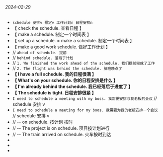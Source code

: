 ###### 2024-02-29

- `schedule 安排v 预定v 工作计划n 日程安排n`
- 【 check the schedule. 查看日程 】
- 【 make a schedule. 制定一个时间表 】
- 【 set up a schedule. = make a schedule. 制定一个时间表 】
- 【 make a good work schedule. 做好工作计划 】
- // `ahead of schedule. 提前`
- // `behind schedule. 落后于计划`
- // `1. We finished the work ahead of the schedule. 我们提前完成了工作`
- // `2. The flight was behind the schedule. 航班晚点了 `
- **【 I have a full schedule. 我的日程很满 】**
- **【 What's on your schedule. 你的日程安排是什么 】**
- **【 I'm already behind the schedule. 我已经落后于进度了 】**
- **【 The schedule is tight. 日程安排很紧 】**
- `I need to schedule a meeting with my boss. 我需要安排与我老板的会议` // schedule 安排 v
- `I need to schedule a meeting for my boos. 我需要为我的老板安排一个会议` // schedule 安排 v
- // -- on schedule. 按计划 按时
- // -- The project is on schedule. 项目按计划进行
- // -- The train arrived on schedule. 火车按时到达
-
-
-
